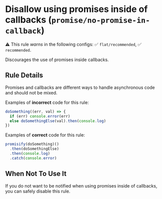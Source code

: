 # Disallow using promises inside of callbacks (`promise/no-promise-in-callback`)

⚠️ This rule _warns_ in the following configs: ✅ `flat/recommended`, ✅
`recommended`.

<!-- end auto-generated rule header -->

Discourages the use of promises inside callbacks.

## Rule Details

Promises and callbacks are different ways to handle asynchronous code and should
not be mixed.

Examples of **incorrect** code for this rule:

```js
doSomething((err, val) => {
  if (err) console.error(err)
  else doSomethingElse(val).then(console.log)
})
```

Examples of **correct** code for this rule:

```js
promisify(doSomething)()
  .then(doSomethingElse)
  .then(console.log)
  .catch(console.error)
```

## When Not To Use It

If you do not want to be notified when using promises inside of callbacks, you
can safely disable this rule.

